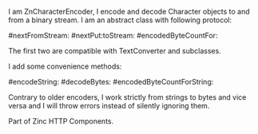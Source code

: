 I am ZnCharacterEncoder, I encode and decode Character objects to and from a binary stream.I am an abstract class with following protocol:#nextFromStream:#nextPut:toStream:#encodedByteCountFor:The first two are compatible with TextConverter and subclasses.I add some convenience methods:#encodeString:#decodeBytes:#encodedByteCountForString:Contrary to older encoders, I work strictly from strings to bytes and vice versa and I will throw errors instead of silently ignoring them.Part of Zinc HTTP Components.